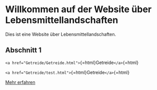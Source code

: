 # Willkommen auf der Website über Lebensmittellandschaften

Dies ist eine Website über Lebensmittellandschaften.

## Abschnitt 1

`<a href="Getreide/Getreide.html">`{=html}Getreide`</a>`{=html}

`<a href="Getreide/test.html">`{=html}Getreide`</a>`{=html}

[Mehr erfahren](details.md)
